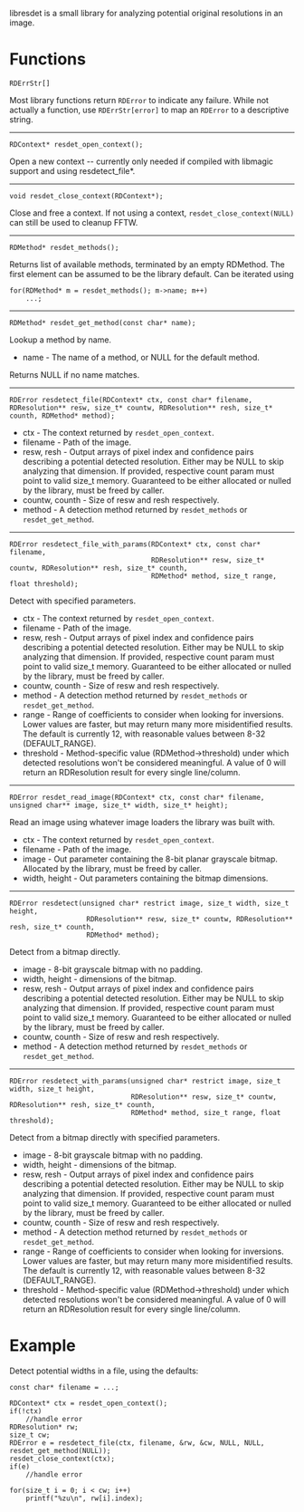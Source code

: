 libresdet is a small library for analyzing potential original resolutions in an image.

# Functions

	RDErrStr[]

Most library functions return `RDError` to indicate any failure. While not actually a function, use `RDErrStr[error]` to map an `RDError` to a descriptive string.

---

	RDContext* resdet_open_context();

Open a new context -- currently only needed if compiled with libmagic support and using resdetect_file\*.

---

	void resdet_close_context(RDContext*);

Close and free a context. If not using a context, `resdet_close_context(NULL)` can still be used to cleanup FFTW.

---

	RDMethod* resdet_methods();

Returns list of available methods, terminated by an empty RDMethod. The first element can be assumed to be the library default. Can be iterated using

	for(RDMethod* m = resdet_methods(); m->name; m++)
		...;

---

	RDMethod* resdet_get_method(const char* name);

Lookup a method by name.

* name - The name of a method, or NULL for the default method.

Returns NULL if no name matches.

---
	RDError resdetect_file(RDContext* ctx, const char* filename, RDResolution** resw, size_t* countw, RDResolution** resh, size_t* counth, RDMethod* method);

* ctx - The context returned by `resdet_open_context`.
* filename - Path of the image.
* resw, resh - Output arrays of pixel index and confidence pairs describing a potential detected resolution. Either may be NULL to skip analyzing that dimension. If provided, respective count param must point to valid size_t memory. Guaranteed to be either allocated or nulled by the library, must be freed by caller.
* countw, counth - Size of resw and resh respectively.
* method - A detection method returned by `resdet_methods` or `resdet_get_method`.

---

	RDError resdetect_file_with_params(RDContext* ctx, const char* filename,
	                                   RDResolution** resw, size_t* countw, RDResolution** resh, size_t* counth,
	                                   RDMethod* method, size_t range, float threshold);

Detect with specified parameters.

* ctx - The context returned by `resdet_open_context`.
* filename - Path of the image.
* resw, resh - Output arrays of pixel index and confidence pairs describing a potential detected resolution. Either may be NULL to skip analyzing that dimension. If provided, respective count param must point to valid size_t memory. Guaranteed to be either allocated or nulled by the library, must be freed by caller.
* countw, counth - Size of resw and resh respectively.
* method - A detection method returned by `resdet_methods` or `resdet_get_method`.
* range - Range of coefficients to consider when looking for inversions. Lower values are faster, but may return many more misidentified results. The default is currently 12, with reasonable values between 8-32 (DEFAULT_RANGE).
* threshold - Method-specific value (RDMethod->threshold) under which detected resolutions won't be considered meaningful. A value of 0 will return an RDResolution result for every single line/column.

---

	RDError resdet_read_image(RDContext* ctx, const char* filename, unsigned char** image, size_t* width, size_t* height);

Read an image using whatever image loaders the library was built with.

* ctx - The context returned by `resdet_open_context`.
* filename - Path of the image.
* image - Out parameter containing the 8-bit planar grayscale bitmap. Allocated by the library, must be freed by caller.
* width, height - Out parameters containing the bitmap dimensions.

---

	RDError resdetect(unsigned char* restrict image, size_t width, size_t height,
	                   RDResolution** resw, size_t* countw, RDResolution** resh, size_t* counth,
	                   RDMethod* method);

Detect from a bitmap directly.

* image - 8-bit grayscale bitmap with no padding.
* width, height - dimensions of the bitmap.
* resw, resh - Output arrays of pixel index and confidence pairs describing a potential detected resolution. Either may be NULL to skip analyzing that dimension. If provided, respective count param must point to valid size_t memory. Guaranteed to be either allocated or nulled by the library, must be freed by caller.
* countw, counth - Size of resw and resh respectively.
* method - A detection method returned by `resdet_methods` or `resdet_get_method`.

---

	RDError resdetect_with_params(unsigned char* restrict image, size_t width, size_t height,
	                              RDResolution** resw, size_t* countw, RDResolution** resh, size_t* counth,
	                              RDMethod* method, size_t range, float threshold);

Detect from a bitmap directly with specified parameters.

* image - 8-bit grayscale bitmap with no padding.
* width, height - dimensions of the bitmap.
* resw, resh - Output arrays of pixel index and confidence pairs describing a potential detected resolution. Either may be NULL to skip analyzing that dimension. If provided, respective count param must point to valid size_t memory. Guaranteed to be either allocated or nulled by the library, must be freed by caller.
* countw, counth - Size of resw and resh respectively.
* method - A detection method returned by `resdet_methods` or `resdet_get_method`.
* range - Range of coefficients to consider when looking for inversions. Lower values are faster, but may return many more misidentified results. The default is currently 12, with reasonable values between 8-32 (DEFAULT_RANGE).
* threshold - Method-specific value (RDMethod->threshold) under which detected resolutions won't be considered meaningful. A value of 0 will return an RDResolution result for every single line/column.

# Example

Detect potential widths in a file, using the defaults:

	const char* filename = ...;
	
	RDContext* ctx = resdet_open_context();
	if(!ctx)
		//handle error
	RDResolution* rw;
	size_t cw;
	RDError e = resdetect_file(ctx, filename, &rw, &cw, NULL, NULL, resdet_get_method(NULL));
	resdet_close_context(ctx);
	if(e)
		//handle error
	
	for(size_t i = 0; i < cw; i++)
		printf("%zu\n", rw[i].index);
